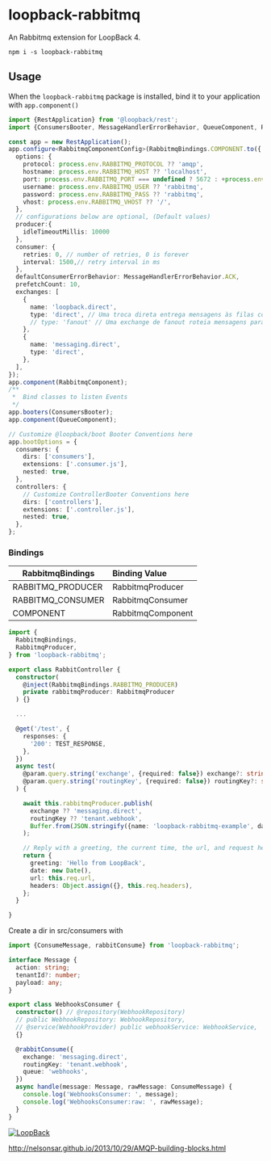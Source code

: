 # loopback-rabbitmq

An Rabbitmq extension for LoopBack 4.

```npm
npm i -s loopback-rabbitmq
```

## Usage

When the `loopback-rabbitmq` package is installed, bind it to your application with `app.component()`

```typescript
import {RestApplication} from '@loopback/rest';
import {ConsumersBooter, MessageHandlerErrorBehavior, QueueComponent, RabbitmqBindings, RabbitmqComponent, RabbitmqComponentConfig} from 'loopback-rabbitmq';

const app = new RestApplication();
app.configure<RabbitmqComponentConfig>(RabbitmqBindings.COMPONENT.to({
  options: {
    protocol: process.env.RABBITMQ_PROTOCOL ?? 'amqp',
    hostname: process.env.RABBITMQ_HOST ?? 'localhost',
    port: process.env.RABBITMQ_PORT === undefined ? 5672 : +process.env.RABBITMQ_PORT,
    username: process.env.RABBITMQ_USER ?? 'rabbitmq',
    password: process.env.RABBITMQ_PASS ?? 'rabbitmq',
    vhost: process.env.RABBITMQ_VHOST ?? '/',
  },
  // configurations below are optional, (Default values)
  producer:{
    idleTimeoutMillis: 10000
  },
  consumer: {
    retries: 0, // number of retries, 0 is forever
    interval: 1500,// retry interval in ms
  },
  defaultConsumerErrorBehavior: MessageHandlerErrorBehavior.ACK,
  prefetchCount: 10,
  exchanges: [
    {
      name: 'loopback.direct',
      type: 'direct', // Uma troca direta entrega mensagens às filas com base na chave de roteamento de mensagens.
      // type: 'fanout' // Uma exchange de fanout roteia mensagens para todas as filas que estão vinculadas
    },
    {
      name: 'messaging.direct',
      type: 'direct',
    },
  ],
});
app.component(RabbitmqComponent);
/**
 *  Bind classes to listen Events
 */
app.booters(ConsumersBooter);
app.component(QueueComponent);

// Customize @loopback/boot Booter Conventions here
app.bootOptions = {
  consumers: {
    dirs: ['consumers'],
    extensions: ['.consumer.js'],
    nested: true,
  },
  controllers: {
    // Customize ControllerBooter Conventions here
    dirs: ['controllers'],
    extensions: ['.controller.js'],
    nested: true,
  },
};

```

### Bindings

| RabbitmqBindings  | Binding Value     |
| ----------------- | :---------------- |
| RABBITMQ_PRODUCER | RabbitmqProducer  |
| RABBITMQ_CONSUMER | RabbitmqConsumer  |
| COMPONENT         | RabbitmqComponent |

```typescript
import {
  RabbitmqBindings,
  RabbitmqProducer,
} from 'loopback-rabbitmq';

export class RabbitController {
  constructor(
    @inject(RabbitmqBindings.RABBITMQ_PRODUCER)
    private rabbitmqProducer: RabbitmqProducer
  ) {}

  ...

  @get('/test', {
    responses: {
      '200': TEST_RESPONSE,
    },
  })
  async test(
    @param.query.string('exchange', {required: false}) exchange?: string,
    @param.query.string('routingKey', {required: false}) routingKey?: string,
  ) {

    await this.rabbitmqProducer.publish(
      exchange ?? 'messaging.direct',
      routingKey ?? 'tenant.webhook',
      Buffer.from(JSON.stringify({name: 'loopback-rabbitmq-example', date: new Date()})),
    );

    // Reply with a greeting, the current time, the url, and request headers
    return {
      greeting: 'Hello from LoopBack',
      date: new Date(),
      url: this.req.url,
      headers: Object.assign({}, this.req.headers),
    };
  }

}
```

Create a dir in src/consumers with

```ts
import {ConsumeMessage, rabbitConsume} from 'loopback-rabbitmq';

interface Message {
  action: string;
  tenantId?: number;
  payload: any;
}

export class WebhooksConsumer {
  constructor() // @repository(WebhookRepository)
  // public WebhookRepository: WebhookRepository,
  // @service(WebhookProvider) public webhookService: WebhookService,
  {}

  @rabbitConsume({
    exchange: 'messaging.direct',
    routingKey: 'tenant.webhook',
    queue: 'webhooks',
  })
  async handle(message: Message, rawMessage: ConsumeMessage) {
    console.log('WebhooksConsumer: ', message);
    console.log('WebhooksConsumer:raw: ', rawMessage);
  }
}
```

[![LoopBack](<https://github.com/strongloop/loopback-next/raw/master/docs/site/imgs/branding/Powered-by-LoopBack-Badge-(blue)-@2x.png>)](http://loopback.io/)

<http://nelsonsar.github.io/2013/10/29/AMQP-building-blocks.html>
